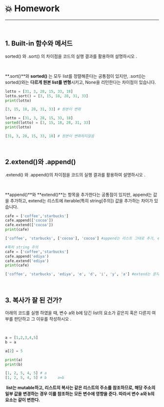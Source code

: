 # :boom: Homework

---

​						

## 1. Built-in 함수와 메서드

 sorted() 와 .sort() 의 차이점을 코드의 실행 결과를 활용하여 설명하시오 .

​																					

**.sort()**와 **sorted()** 는 모두 list를 정렬해준다는 공통점이 있지만, .sort()는 sorted()와는 **다르게 원본 list를 변형**시키고, None을 리턴한다는 차이점이 있습니다.

```python
lotto = [31, 3, 28, 15, 33, 18]
lotto.sort() = [3, 15, 18, 28, 31, 33]
print(lotto)
```

```python
[3, 15, 18, 28, 31, 33] # 원본이 변화
```

```python
lotto = [31, 3, 28, 15, 33, 18]
sorted(lotto) = [3, 15, 18, 28, 31, 33]
print(lotto)
```

```python
[31, 3, 28, 15, 33, 18] # 원본이 변화하지않음
```

​							

## 2.extend()와 .append()

.extend() 와 .append()의 차이점을 코드의 실행 결과를 활용하여 설명하시오 .

​													

 **append()**와 **extend()**는 항목을 추가한다는 공통점이 있지만, append는 값을 추가하고, extend는 리스트에 iterable(특히 string[주의]) 값을 추가하는 차이가 있습니다.

```python
cafe = ['coffee','starbucks']
cafe.append(['cocoa'])
cafe.extend(['cocoa'])
print(cafe)
```

```python
['coffee', 'starbucks', ['cocoa'], 'cocoa'] #append는 리스트 그대로 추가, extend는 문자열 추가
```

```python
#특히 string 주의
cafe = ['coffee','starbucks']
cafe.append('ediya')
cafe.extend('ediya')
print(cafe)
```

```python
['coffee', 'starbucks', 'ediya', 'e', 'd', 'i', 'y', 'a'] #extend는 문자열 나눠서 추가
```

​						

## 3. 복사가 잘 된 건가?

아래의 코드를 실행 하였을 때, 변수 a와 b에 담긴 list의 요소가 같은지 혹은 다른지 여부를 판단하고 그 이유를 작성하시오 .

​					

```python
a = [1,2,3,4,5]
b = a

a[2] = 5

print(a)
print(b)
```

```python
[1, 2, 5, 4, 5] # a
[1, 2, 5, 4, 5] # b     a=b
```

​	**list는 mutable하고, 리스트의 복사는 같은 리스트의 주소를 참조하므로, 해당 주소의 일부 값을 변경하는 경우 이를 참조하는 모든 변수에 영향을 준다. 따라서 변수 a와 b의 요소는 같이 변한다.**

​				

